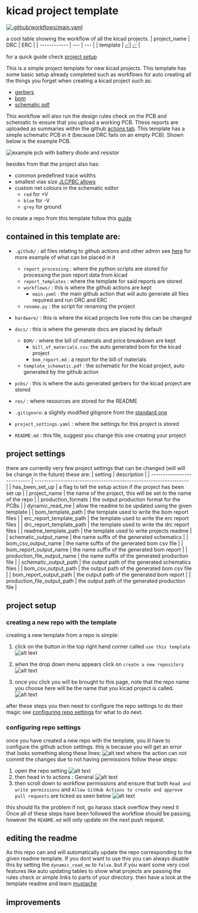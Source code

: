 # kicad project template
[![.github/workflows/main.yaml](https://github.com/sirlilpanda/kicad-project-template/actions/workflows/main.yaml/badge.svg?branch=main)](https://github.com/sirlilpanda/kicad-project-template/actions/workflows/main.yaml)

a cool table showing the workflow of all the kicad projects.
| project_name | DRC | ERC |
| ------------ | --- | --- |
| template | [✅](https://github.com/sirlilpanda/kicad-project-template/actions/runs/13540490964/attempts/1#summary-37840287647)| [✅](https://github.com/sirlilpanda/kicad-project-template/actions/runs/13540490964/attempts/1#summary-37840288526) | 

for a quick guide check [project setup](#project-setup)

This is a simple project template for new kicad projects. This template has some basic setup already completed such as workflows for auto creating all the things you forget when creating a kicad project such as:

- [gerbers](https://github.com/sirlilpanda/kicad-project-template/tree/main/template_gerber.zip)
- [bom](https://github.com/sirlilpanda/kicad-project-template/tree/main/template_bom_report.md)
- [schematic pdf](https://github.com/sirlilpanda/kicad-project-template/tree/main/template_schematic.pdf)


This workflow will also run the design rules check on the PCB and schematic to ensure that you upload a working PCB. These reports are uploaded as summaries within the github [actions tab](https://github.com/sirlilpanda/kicad-project-template/actions/runs/13540490964). This template has a simple schematic PCB in it (because DRC fails on an empty PCB). Shown below is the example PCB.

![example pcb with battery diode and resistor](res/image.png)

besides from that the project also has:

- common predefined trace widths
- smallest vias size [JLCPBC allows](https://jlcpcb.com/capabilities/Capabilities#Drilling)
- custom net colours in the schematic editor
    - `red` for +V
    - `blue` for -V
    - `grey` for ground

to create a repo from this template follow this [guide](https://docs.github.com/en/repositories/creating-and-managing-repositories/creating-a-repository-from-a-template)

contained in this template are:
---
- `.github/` : all files relating to github actions and other admin see [here](https://docs.github.com/en/communities/setting-up-your-project-for-healthy-contributions) for more example of what can be placed in it
    - `report_processing` : where the python scripts are stored for processing the json report data from kicad
    - `report_templates` : where the template for said reports are stored
    - `workflows/` : this is where the github actions are kept
        - `main.yaml` : the main github action that will auto generate all files required and run DRC and ERC
    - `rename.py` : the script for renaming the project
- `hardware/` : this is where the kicad projects live note this can be changed
- `docs/` : this is where the generate docs are placed by default
    - `BOM/`     : where the bill of materials and price breakdown are kept
        - `bill_of_materials.csv`: the auto generated bom for the kicad project
        - `bom_report.md` : a report for the bill of materials
    - `template_schematic.pdf` : the schematic for the kicad project, auto generated by the github action
- `pcbs/` : this is where the auto generated gerbers for the kicad project are stored

- `res/` : where resources are stored for the README

- `.gitignore`: a slightly modified gitignore from the [standard one](https://github.com/github/gitignore/blob/main/KiCad.gitignore)

- `project_settings.yaml` : where the settings for this project is stored

- `README.md` : this file, suggest you change this one creating your project

## project settings
there are currently very few project settings that can be changed (will will be change in the future) these are:
| setting                     | description                                                       |
| --------------------------- | ----------------------------------------------------------------- |
| has_been_set_up             | a flag to tell the setup action if the project has been set up    |
| project_name                | the name of the project, this will be set to the name of the repo |
| production_formats          | the output production format for the PCBs                         |
| dynamic_read_me             | allow the readme to be updated using the given template           |
| bom_template_path           | the template used to write the bom report files                   |
| erc_report_template_path    | the template used to write the erc report files                   |
| drc_report_template_path    | the template used to write the drc report files                   |
| readme_template_path        | the template used to write projects readme                        |
| schematic_output_name       | the name suffix of the generated schematics                       |
| bom_csv_output_name         | the name suffix of the generated bom csv file                     |
| bom_report_output_name      | the name suffix of the generated bom report                       |
| production_file_output_name | the name suffix of the generated production file                  |
| schematic_output_path       | the output path of the generated schematics files                 |
| bom_csv_output_path         | the output path of the generated bom csv file                     |
| bom_report_output_path      | the output path of the generated bom report                       |
| production_file_output_path | the output path of the generated production file                  |

## project setup

### creating a new repo with the template

creating a new template from a repo is simple:

1. click on the button in the top right hand corner called `use this template`
![alt text](res/image-5.png)

2. when the drop down menu appears click on `create a new repository`
![alt text](res/image-6.png)

3. once you click you will be brought to this page, note that the repo name you choose here will be the name that you kicad project is called.
![alt text](res/image-7.png)

after these steps you then need to configure the repo settings to do their magic see [configuring repo settings](#configuring-repo-settings) for what to do next.

### configuring repo settings

once you have created a new repo with the template, you ill have to configure the github action settings. this is because you will get an error that looks something along these lines:
![alt text](res/image-4.png)
where the action can not commit the changes due to not having permissions follow these steps:
1. open the repo setting
![alt text](res/image-1.png)
2. then head in to actions : General
![alt text](res/image-2.png)
3. then scroll down to workflow permissions and ensure that both
    `Read and write permissions` and `Allow GitHub Actions to create and approve pull requests` are ticked as seen below
![alt text](res/image-3.png)

this should fix the problem if not, go harass stack overflow they need it
Once all of these steps have been followed the workflow should be passing, however the `README.md` will only update on the next push request.

## editing the readme

As this repo can and will automatically update the repo corresponding to the given readme template. If you dont want to use this you can always disable this by setting the `dynamic_read_me` to `false`. but if you want some very cool features like auto updating tables to show what projects are passing the rules check or simple links to parts of your directory. then have a look at the template readme and learn [mustache](https://mustache.github.io/)

## improvements
